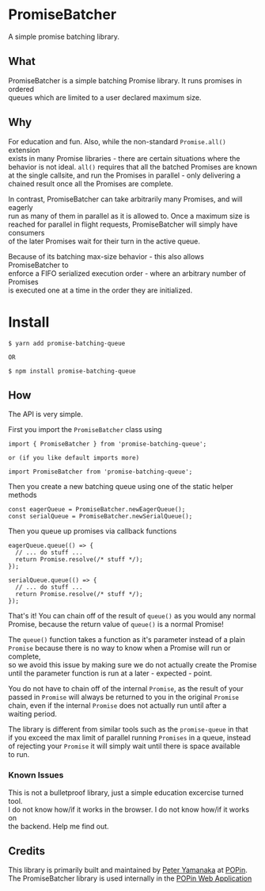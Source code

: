 # PromiseBatcher

A simple promise batching library.

## What

PromiseBatcher is a simple batching Promise library. It runs promises in ordered  
queues which are limited to a user declared maximum size.

## Why

For education and fun. Also, while the non-standard `Promise.all()` extension  
exists in many Promise libraries - there are certain situations where the  
behavior is not ideal. `all()` requires that all the batched Promises are known  
at the single callsite, and run the Promises in parallel - only delivering a  
chained result once all the Promises are complete.

In contrast, PromiseBatcher can take arbitrarily many Promises, and will eagerly  
run as many of them in parallel as it is allowed to. Once a maximum size is  
reached for parallel in flight requests, PromiseBatcher will simply have consumers  
of the later Promises wait for their turn in the active queue.

Because of its batching max-size behavior - this also allows PromiseBatcher to  
enforce a FIFO serialized execution order - where an arbitrary number of Promises  
is executed one at a time in the order they are initialized.

# Install

```
$ yarn add promise-batching-queue

OR

$ npm install promise-batching-queue
```

## How

The API is very simple.

First you import the `PromiseBatcher` class using
```
import { PromiseBatcher } from 'promise-batching-queue';

or (if you like default imports more)

import PromiseBatcher from 'promise-batching-queue';
```

Then you create a new batching queue using one of the static helper methods
```
const eagerQueue = PromiseBatcher.newEagerQueue();
const serialQueue = PromiseBatcher.newSerialQueue();
```

Then you queue up promises via callback functions
```
eagerQueue.queue(() => {
  // ... do stuff ...
  return Promise.resolve(/* stuff */);
});

serialQueue.queue(() => {
  // ... do stuff ...
  return Promise.resolve(/* stuff */);
});
```

That's it! You can chain off of the result of `queue()` as you would any normal  
Promise, because the return value of `queue()` is a normal Promise!

The `queue()` function takes a function as it's parameter instead of a plain  
`Promise` because there is no way to know when a Promise will run or complete,  
so we avoid this issue by making sure we do not actually create the Promise  
until the parameter function is run at a later - expected - point.

You do not have to chain off of the internal `Promise`, as the result of your  
passed in `Promise` will always be returned to you in the original `Promise`  
chain, even if the internal `Promise` does not actually run until after a  
waiting period.

The library is different from similar tools such as the `promise-queue` in that  
if you exceed the max limit of parallel running `Promises` in a queue, instead  
of rejecting your `Promise` it will simply wait until there is space available  
to run.

### Known Issues

This is not a bulletproof library, just a simple education excercise turned tool.  
I do not know how/if it works in the browser. I do not know how/if it works on  
the backend. Help me find out.

## Credits

This library is primarily built and maintained by [Peter Yamanaka](https://github.com/pyamsoft)
at [POPin](https://github.com/POPinNow).  
The PromiseBatcher library is used internally in the
[POPin Web Application](https://app.popinnow.com)
